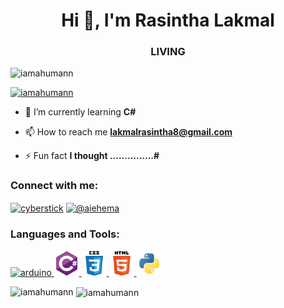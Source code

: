 <h1 align="center">Hi 👋, I'm Rasintha Lakmal</h1>
<h3 align="center">LIVING</h3>

<p align="left"> <img src="https://komarev.com/ghpvc/?username=iamahumann&label=Profile%20views&color=0e75b6&style=flat" alt="iamahumann" /> </p>

<p align="left"> <a href="https://github.com/ryo-ma/github-profile-trophy"><img src="https://github-profile-trophy.vercel.app/?username=iamahumann" alt="iamahumann" /></a> </p>

- 🌱 I’m currently learning **C#**

- 📫 How to reach me **lakmalrasintha8@gmail.com**

- ⚡ Fun fact **I thought ...............#**

<h3 align="left">Connect with me:</h3>
<p align="left">
<a href="https://www.youtube.com/@owN2" target="blank"><img align="center" src="https://raw.githubusercontent.com/rahuldkjain/github-profile-readme-generator/master/src/images/icons/Social/youtube.svg" alt="cyberstick" height="30" width="40" /></a>
<a href="https://discord.gg/@aiehema" target="blank"><img align="center" src="https://raw.githubusercontent.com/rahuldkjain/github-profile-readme-generator/master/src/images/icons/Social/discord.svg" alt="@aiehema" height="30" width="40" /></a>
</p>

<h3 align="left">Languages and Tools:</h3>
<p align="left"> <a href="https://www.arduino.cc/" target="_blank" rel="noreferrer"> <img src="https://cdn.worldvectorlogo.com/logos/arduino-1.svg" alt="arduino" width="40" height="40"/> </a> <a href="https://www.w3schools.com/cs/" target="_blank" rel="noreferrer"> <img src="https://raw.githubusercontent.com/devicons/devicon/master/icons/csharp/csharp-original.svg" alt="csharp" width="40" height="40"/> </a> <a href="https://www.w3schools.com/css/" target="_blank" rel="noreferrer"> <img src="https://raw.githubusercontent.com/devicons/devicon/master/icons/css3/css3-original-wordmark.svg" alt="css3" width="40" height="40"/> </a> <a href="https://www.w3.org/html/" target="_blank" rel="noreferrer"> <img src="https://raw.githubusercontent.com/devicons/devicon/master/icons/html5/html5-original-wordmark.svg" alt="html5" width="40" height="40"/> </a> <a href="https://www.java.com" target="_blank" rel="norefesrc="https://raw.githubusercontent.com/devicons/devicon/master/icons/java/java-original.svg" alt="java" width="40" height="40"/> </a> <a href="https://developer.mozilla.org/en-US/docs/Web/JavaScript" target="_blank" rel="noreferrer"> <alt="javascript" width="40" height="40"/> </a> <a href="https://www.python.org" target="_blank" rel="noreferrer"> <img src="https://raw.githubusercontent.com/devicons/devicon/master/icons/python/python-original.svg" alt="python" width="40" height="40"/> </a> </p>

<p><img align="left" src="https://github-readme-stats.vercel.app/api/top-langs?username=iamahumann&show_icons=true&locale=en&layout=compact" alt="iamahumann" /></p>

<p>&nbsp;<img align="center" src="https://github-readme-stats.vercel.app/api?username=iamahumann&show_icons=true&locale=en" alt="iamahumann" /></p>
